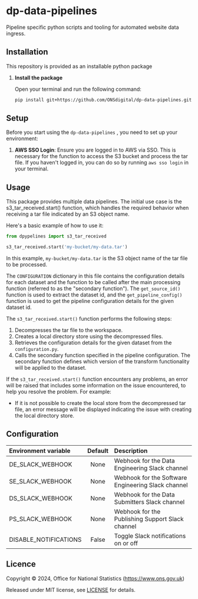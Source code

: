 # dp-data-pipelines

Pipeline specific python scripts and tooling for automated website data ingress.

## Installation
This repository is provided as an installable python package

1. **Install the package**

    Open your terminal and run the following command:

    ```bash
    pip install git+https://github.com/ONSdigital/dp-data-pipelines.git
    ```

## Setup

Before you start using the `dp-data-pipelines` , you need to set up your environment:

1. **AWS SSO Login**: Ensure you are logged in to AWS via SSO. This is necessary for the function to access the S3 bucket and process the tar file. If you haven't logged in, you can do so by running `aws sso login` in your terminal.

## Usage
This package provides multiple data pipelines. The initial use case is the s3_tar_received.start() function, which handles the required behavior when receiving a tar file indicated by an S3 object name.

Here's a basic example of how to use it:

```python
from dpypelines import s3_tar_received

s3_tar_received.start('my-bucket/my-data.tar')
```
In this example, `my-bucket/my-data.tar` is the S3 object name of the tar file to be processed.

The `CONFIGURATION` dictionary in this file contains the configuration details for each dataset and the function to be called after the main processing function (referred to as the "secondary function"). The `get_source_id()` function is used to extract the dataset id, and the `get_pipeline_config()` function is used to get the pipeline configuration details for the given dataset id.

The `s3_tar_received.start()` function performs the following steps:

1. Decompresses the tar file to the workspace.
2. Creates a local directory store using the decompressed files.
3. Retrieves the configuration details for the given dataset from the `configuration.py`.
4. Calls the secondary function specified in the pipeline configuration. The secondary function defines which version of the transform functionality will be applied to the dataset.

If the `s3_tar_received.start()` function encounters any problems, an error will be raised that includes some information on the issue encountered, to help you resolve the problem. For example:

-   If it is not possible to create the local store from the decompressed tar file, an error message will be displayed indicating the issue with creating the local directory store.


## Configuration

| Environment variable  | Default | Description                                        |
|:----------------------|:-------:|:---------------------------------------------------|
| DE_SLACK_WEBHOOK      |  None   | Webhook for the Data Engineering Slack channel     |
| SE_SLACK_WEBHOOK      |  None   | Webhook for the Software Engineering Slack channel |
| DS_SLACK_WEBHOOK      |  None   | Webhook for the Data Submitters Slack channel      |
| PS_SLACK_WEBHOOK      |  None   | Webhook for the Publishing Support Slack channel   |
| DISABLE_NOTIFICATIONS |  False  | Toggle Slack notifications on or off               |


Licence
-------

Copyright ©‎ 2024, Office for National Statistics (https://www.ons.gov.uk)

Released under MIT license, see [LICENSE](LICENSE) for details.